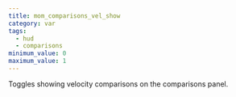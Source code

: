 ```yaml
---
title: mom_comparisons_vel_show
category: var
tags:
  - hud
  - comparisons
minimum_value: 0
maximum_value: 1
---
```


Toggles showing velocity comparisons on the comparisons panel.